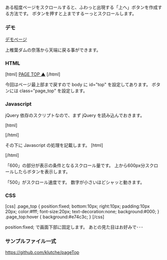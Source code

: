 ある程度ページをスクロールすると、ふわっと出現する「上へ」ボタンを作成する方法です。
ボタンを押すと上までするーっとスクロールします。
<!--more-->

<h3>デモ</h3>

<a href="http://klutche.github.io/pageTop/" target="_blank" class="link">デモページ</a>

上椎葉ダムの奈落から天端に戻る事ができます。

<h3>HTML</h3>

[html]
<a href="#top" class="page_top">PAGE TOP ▲</a>
[/html]

今回はページ最上部まで戻すので body に id="top" を設定してあります。
ボタンには class="page_top" を設定します。

<h3>Javascript</h3>

jQuery 依存のスクリプトなので、まず jQuery を読み込んでおきます。

[html]
<script type="text/javascript" src="http://ajax.googleapis.com/ajax/libs/jquery/1.9.1/jquery.min.js"></script>
[/html]

その下に Javascript の処理を記載します。
[html]
<script type="text/javascript">
$(function() {
	var pageTop = $('.page_top');
	pageTop.hide();
	$(window).scroll(function () {
		if ($(this).scrollTop() > 600) {
			pageTop.fadeIn();
		} else {
			pageTop.fadeOut();
		}
	});
    pageTop.click(function () {
		$('body, html').animate({scrollTop:0}, 500, 'swing');
		return false;
    });
});
</script>
[/html]

「600」の部分が表示の条件となるスクロール量です。
上から600px分スクロールしたらボタンを表示します。

「500」がスクロール速度です。
数字が小さいほどシャッと動きます。

<h3>CSS</h3>

[css]
.page_top {
	position:fixed;
	bottom:10px;
	right:10px;
	padding:10px 20px;
	color:#fff;
	font-size:20px;
	text-decoration:none;
	background:#000;
}
.page_top:hover {
	background:#e74c3c;
}
[/css]

position:fixed; で画面下部に固定します。
あとの見た目はお好みで･･･

<h3>サンプルファイル一式</h3>

<a href="https://github.com/klutche/pageTop" target="_blank" class="link">https://github.com/klutche/pageTop</a>
